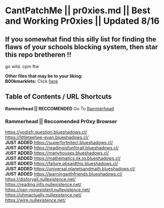# CantPatchMe || pr0xies.md || Best and Working Pr0xies || Updated 8/16

## If you somewhat find this silly list for finding the flaws of your schools blocking system, then star this repo bretheren !!

go wild. cpm ftw

**Other files that may be to your liking:** <br>
**B00kmarklets:** Click [here](https://github.com/qqquota/cantpatchme/blob/main/pr0xies.md#rammerhead--reccomended-pr0xy-browser) <br>

## Table of Contents / URL Shortcuts <br>

**Rammerhead || RECCOMENDED** Go To [Rammerhead](https://github.com/qqquota/cantpatchme/blob/main/pr0xies.md/) <br>











### Rammerhead || Reccomended Pr0xy Browser

https://yodisfr.question.blueshadows.cl/ <br>
https://littleteehee-evan.blueshadows.cl/ <br>
**JUST ADDED** https://superfortnitecl.blueshadows.cl/ <br>
**JUST ADDED** https://readingisfunforall.blueshadows.cl/ <br>
**JUST ADDED** https://manyhouses.blueshadows.cl/ <br>
**JUST ADDED** https://mathematics.ok.to.blueshadows.cl/  <br>
**JUST ADDED** https://failure.pbsaidthis.blueshadows.cl/  <br>
**JUST ADDED** https://universal.planetsandmath.blueshadows.cl/ <br>
**JUST ADDED** https://learningwithfriends.blueshadows.cl/ <br>
https://disforyall.nullexistence.net/ <br>
https://reading.info.nullexistence.net/ <br>
https://nan-nonexistent.nullexistence.net/ <br>
https://uhmactually.nullexistence.net/ <br>
https://wire.nullexistence.net/ <br>
